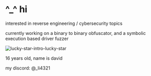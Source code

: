 # ^_^ hi

interested in reverse engineering / cybersecurity topics

currently working on a binary to binary obfuscator, and a symbolic execution based driver fuzzer

![lucky-star-intro-lucky-star](https://github.com/user-attachments/assets/b37a159f-13c3-44b3-aac2-0c1753f9fd3b)



16 years old, name is david

my discord: @_li4321


<!--
**li4321/li4321** is a ✨ _special_ ✨ repository because its `README.md` (this file) appears on your GitHub profile.

Here are some ideas to get you started:

- 🔭 I’m currently working on ...
- 🌱 I’m currently learning ...
- 👯 I’m looking to collaborate on ...
- 🤔 I’m looking for help with ...
- 💬 Ask me about ...
- 📫 How to reach me: ...
- 😄 Pronouns: ...
- ⚡ Fun fact: ...
-->
